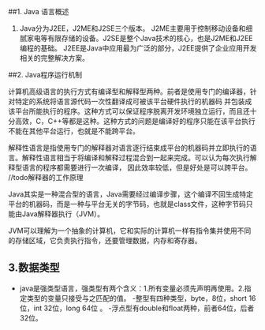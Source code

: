 ##1. Java 语言概述
1. Java分为J2EE，J2ME和J2SE三个版本。
  J2ME主要用于控制移动设备和细腻家电等有限存储的设备。J2SE是整个Java技术的核心，也是J2ME和J2EE编程的基础。
  J2EE是Java中应用最为广泛的部分，J2EE提供了企业应用开发相关的完整解决方案。
  
##2. Java程序运行机制
   
 计算机高级语言的执行方式有编译型和解释型两种。前者是使用专门的编译器，针对特定的系统将语言源代码一次性翻译成可被该平台硬件执行的机器码
 并包装成该平台所能执行的程序。这种方式可以保证程序脱离开发环境独立运行，而且还十分高效，C，C++等都是这种。这种方式的问题是编译好的程序只能在该平台执行
 不能在其他平台运行，也就是不能跨平台。
 
 解释性语言是指使用专门的解释器对语言逐行结束成平台的机器码并立即执行的语言。解释性语言相当于将编译和解释过程混合到一起来完成。可以认为每次执行解释型语言的程序都需要进行一次编译，
 因此效率较低，但是好处是可以跨平台。
 //todo解释器的工作原理
 
 Java其实是一种混合型的语言，Java需要经过编译步骤，这个编译不回生成特定平台的机器码，而是一种与平台无关的字节码，也就是class文件，这种字节码只能由Java解释器执行（JVM）。
 
 JVM可以理解为一个抽象的计算机，它和实际的计算机一样有指令集并使用不同的存储区域，它负责执行指令，还要管理数据，内存和寄存器。
 
 ## 3.数据类型
- java是强类型语言，强类型有两个含义：1.所有变量必须先声明再使用。2.指定类型的变量只接受与之匹配的值。
-整型有四种类型，byte，8位，short 16位，int 32位，long 64位 。
-浮点型有double和float两种，前者64位，后者32位。

 
 
